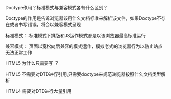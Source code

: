 Doctype作用？标准模式与兼容模式各有什么区别？

  Doctype的作用是告诉浏览器该用什么文档标准来解析该文件，如果Doctype不存在或者书写错误，将会以兼容模式呈现

标准模式： 标准模式下排版和JS运作模式都是以该浏览器最高标准运行

兼容模式： 页面以宽松向后兼容的模式运作，模拟老式的浏览器行为以防止站点无法正常工作




HTML5 为什么只需要写 <!DOCTYPE HTML>？

 HTML5 不需要对DTD进行引用,只需要doctype来规范浏览器按照什么文档类型解析
 
 HTML4 需要对DTD进行大量引用
